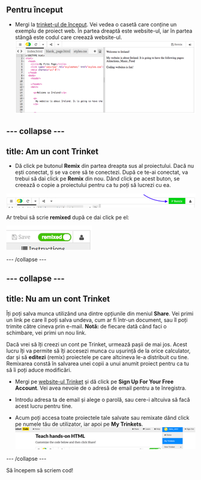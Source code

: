 ## Pentru început

- Mergi la [trinket-ul de început](http://dojo.soy/html-b-start). Vei vedea o casetă care conține un exemplu de proiect web. În partea dreaptă este website-ul, iar în partea stângă este codul care creează website-ul. ![Pagină web și cod în Trinket](images/tktHTMLStartingPoint.png)

## \--- collapse \---

## title: Am un cont Trinket

- Dă click pe butonul **Remix** din partea dreapta sus al proiectului. Dacă nu ești conectat, ți se va cere să te conectezi. După ce te-ai conectat, va trebui să dai click pe **Remix** din nou. Dând click pe acest buton, se creează o copie a proiectului pentru ca tu poți să lucrezi cu ea. 

![Butonul Remix](images/tktRemixButtonArrow.png)

Ar trebui să scrie **remixed** după ce dai click pe el:

![Buttonul "remixed"](images/tktRemixedSmall.png)

\--- /collapse \---

## \--- collapse \---

## title: Nu am un cont Trinket

Îți poți salva munca utilizând una dintre opțiunile din meniul **Share**. Vei primi un link pe care îl poți salva undeva, cum ar fi într-un document, sau îl poți trimite către cineva prin e-mail. **Notă:** de fiecare dată când faci o schimbare, vei primi un nou link.

Dacă vrei să îți creezi un cont pe Trinket, urmează pașii de mai jos. Acest lucru îți va permite să îți accesezi munca cu ușurință de la orice calculator, dar și să **editezi** (remix) proiectele pe care altcineva le-a distribuit cu tine. Remixarea constă în salvarea unei copii a unui anumit proiect pentru ca tu să îi poți aduce modificări.

- Mergi pe [website-ul Trinket](http://dojo.soy/trinket) și dă click pe **Sign Up For Your Free Account**. Vei avea nevoie de o adresă de email pentru a te înregistra.

- Introdu adresa ta de email și alege o parolă, sau cere-i altcuiva să facă acest lucru pentru tine.

- Acum poți accesa toate proiectele tale salvate sau remixate dând click pe numele tău de utilizator, iar apoi pe **My Trinkets**. ![Elementul "My Trinkets" din meniu](images/MyTrinketsMenuWide.png)

\--- /collapse \---

Să începem să scriem cod!